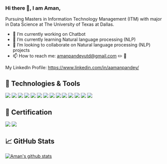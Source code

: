 ### Hi there 👋, I am Aman,

Pursuing Masters in Information Technology Management (ITM) with major in Data Science at The University of Texas at Dallas.

- 🔭 I’m currently working on Chatbot
- 🌱 I’m currently learning Natural language processing (NLP)
- 👯 I’m looking to collaborate on Natural language processing (NLP) projects
- 📫 How to reach me: amanpandeyutd@gmail.com ✏️ 	📧

<!-- Actual text -->

My LinkedIn Profile: https://www.linkedin.com/in/aamanpandey/

<!-- Icons -->



## 🔧 Technologies & Tools
![](https://img.shields.io/badge/OS-Linux-informational?style=flat&logo=linux&logoColor=white&color=2bbc8a)
![](https://img.shields.io/badge/OS-Windows-informational?style=flat&logo=windows&logoColor=white&color=2bbc8a)
![](https://img.shields.io/badge/Code-Python-informational?style=flat&logo=python&logoColor=white&color=2bbc8a)
![](https://img.shields.io/badge/Code-JavaScript-informational?style=flat&logo=javascript&logoColor=white&color=2bbc8a)
![](https://img.shields.io/badge/Code-JAVA-informational?style=flat&logo=java&logoColor=white&color=2bbc8a)
![](https://img.shields.io/badge/Code-C++-informational?style=flat&logo=C&logoColor=white&color=2bbc8a)
![](https://img.shields.io/badge/Database-MySQL-informational?style=flat&logo=gnu-bash&logoColor=white&color=2bbc8a)
![](https://img.shields.io/badge/Database-SQL-informational?style=flat&logo=gnu-bash&logoColor=white&color=2bbc8a)
![](https://img.shields.io/badge/Database-PostgreSQL-informational?style=flat&logo=postgresql&logoColor=white&color=2bbc8a)
![](https://img.shields.io/badge/Database-MongoDB-informational?style=flat&logo=MongoDB&logoColor=white&color=2bbc8a)
![](https://img.shields.io/badge/Tools-jSonar-informational?style=flat&logo=jSonar&logoColor=white&color=2bbc8a)
![](https://img.shields.io/badge/Data_Visualization-Tableau-informational?style=flat&logo=Tableau&logoColor=white&color=2bbc8a)
![](https://img.shields.io/badge/Data_Visualization-PowerBI-informational?style=flat&logo=PowerBI&logoColor=white&color=2bbc8a)
![](https://img.shields.io/badge/Analysis_Tool-SAS-informational?style=flat&logo=SAS&logoColor=white&color=2bbc8a)



## 	📄 Certification
![](https://img.shields.io/badge/AWS-AWS_Certified_Cloud_Practitioner-informational?style=flat&logo=AWS&logoColor=white&color=2bbc8a)
![](https://img.shields.io/badge/Tableau-Tableau_Analyst-informational?style=flat&logo=Tableau&logoColor=white&color=2bbc8a)


## &#x1f4c8; GitHub Stats
[![Aman's github stats](https://github-readme-stats.vercel.app/api?username=aamanpandey)](https://github.com/aamanpandey/github-readme-stats&show_icons=true)


